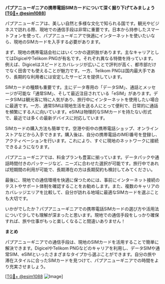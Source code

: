 **パプアニューギニアの携帯電話SIMカードについて深く掘り下げてみましょう[[TG💪+ @esim1088](https://t.me/s/esim1088)]**

パプアニューギニアは、美しい自然と多様な文化で知られる国です。観光やビジネスで訪れる際、現地での通信手段は非常に重要です。日本から持参したスマートフォンを使って、パプアニューギニアで快適にインターネットを使いたいなら、現地のSIMカードを入手する必要があります。

まず、現地の携帯電話会社にはいくつかの選択肢があります。主なキャリアとしてはDigicelやTelikom PNGが有名です。それぞれ異なる特徴を持っています。例えば、Digicelはスピードとカバレッジが広いことで評判が高く、都市部だけでなく田舎でも使えることが魅力です。一方、Telikom PNGは国内最大手であり、長期的な利用者には安定したサービスを提供しています。

SIMカードの種類も重要です。主にデータ専用の「データSIM」、通話とメッセージが可能な「通常SIM」、そして最近注目されている「eSIM」があります。データSIMは観光客に特に人気があり、旅行中にインターネットを使用したい場合に最適です。一方、通常SIMは現地生活を送る人にとって便利で、日常的に通話を頻繁にする人に向いています。eSIMは物理的なSIMカードを持たない形式で、最近では多くの最新デバイスに対応しています。

SIMカードの購入方法も簡単です。空港や街中の携帯電話ショップ、オンラインストアなどから入手できます。購入後は、自分の携帯電話のIMEI番号を登録し、アクティベーションを行います。これにより、すぐに現地のネットワークに接続できるようになります。

パプアニューギニアでは、料金プランも豊富に揃っています。データパックや通話時間付きのパッケージなど、ニーズに合わせた選択が可能です。旅行中であれば短期間の利用が可能で、長期滞在の方は長期契約も検討してみてください。

最後に、現地での通信環境を快適に保つためには、事前にインターネット接続のテストやサポート体制を確認することをお勧めします。また、複数のキャリアのカバレッジエリアを比較して、自分が訪れる地域に最適なSIMカードを選ぶことも大切です。

いかがでしたか？パプアニューギニアでの携帯電話SIMカードの選び方や活用法について少しでも理解が深まったと思います。現地での通信手段をしっかり確保すれば、旅や仕事がもっと楽しくなること間違いありません！

**まとめ**

パプアニューギニアでの通信手段は、現地のSIMカードを活用することで簡単に解決できます。DigicelやTelikom PNGなどのキャリアを利用し、データSIMや通常SIM、eSIMといったさまざまなタイプから選ぶことができます。自分の旅や滞在スタイルに合ったSIMカードを見つけて、パプアニューギニアでの時間をより充実させましょう。

[[TG💪+ @esim1088](https://t.me/s/esim1088) ![Image](https://i.postimg.cc/Y0z9fWf4/image.png)]